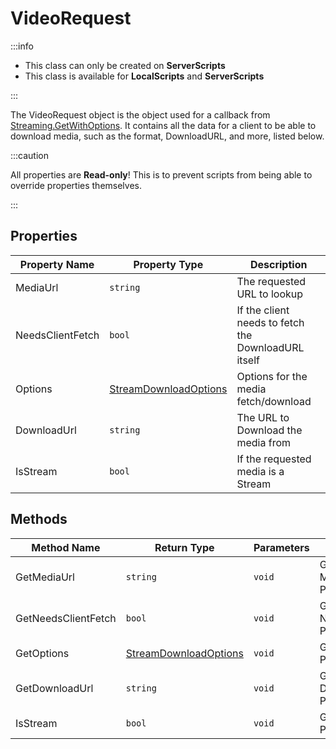 # VideoRequest

:::info

+ This class can only be created on **ServerScripts**
+ This class is available for **LocalScripts** and **ServerScripts**

:::

The VideoRequest object is the object used for a callback from [Streaming.GetWithOptions](./../streaming/getwithoptions.md). It contains all the data for a client to be able to download media, such as the format, DownloadURL, and more, listed below.

:::caution

All properties are **Read-only**! This is to prevent scripts from being able to override properties themselves.

:::

## Properties

Property Name | Property Type | Description
--- | --- | ---
MediaUrl | `string` | The requested URL to lookup
NeedsClientFetch | `bool` | If the client needs to fetch the DownloadURL itself
Options | [StreamDownloadOptions](./../streamdownloadoptions/index.md) | Options for the media fetch/download
DownloadUrl | `string` | The URL to Download the media from
IsStream | `bool` | If the requested media is a Stream

## Methods

Method Name | Return Type | Parameters | Description
--- | --- | --- | ---
GetMediaUrl | `string` | `void` | Gets the MediaUrl Property
GetNeedsClientFetch | `bool` | `void` | Gets the NeedsClientFetch Property
GetOptions | [StreamDownloadOptions](./../streamdownloadoptions/index.md) | `void` | Gets the Options Property
GetDownloadUrl | `string` | `void` | Gets the DownloadUrl Property
IsStream | `bool` | `void` | Gets the IsStream Property